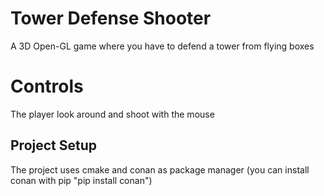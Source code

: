 # Tower Defense Shooter

A 3D Open-GL game where you have to defend a tower from flying boxes

# Controls

The player look around and shoot with the mouse

## Project Setup

The project uses cmake and conan as package manager (you can install conan with pip "pip install conan")

```

```
